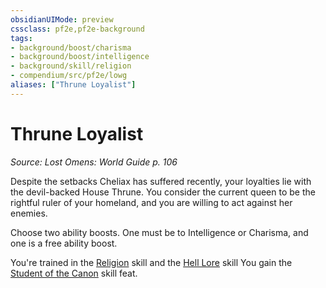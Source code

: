 ```yaml
---
obsidianUIMode: preview
cssclass: pf2e,pf2e-background
tags:
- background/boost/charisma
- background/boost/intelligence
- background/skill/religion
- compendium/src/pf2e/lowg
aliases: ["Thrune Loyalist"]
---
```

# Thrune Loyalist
*Source: Lost Omens: World Guide p. 106*  

Despite the setbacks Cheliax has suffered recently, your loyalties lie with the devil-backed House Thrune. You consider the current queen to be the rightful ruler of your homeland, and you are willing to act against her enemies.

Choose two ability boosts. One must be to Intelligence or Charisma, and one is a free ability boost.

You're trained in the [Religion](skills.md#Religion) skill and the [Hell Lore](skills.md#Lore) skill You gain the [Student of the Canon](student-of-the-canon.md) skill feat.